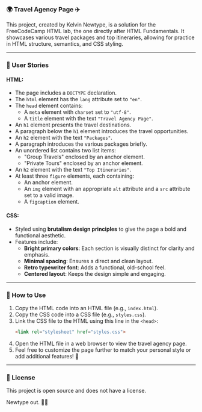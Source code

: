 ### 🌍 Travel Agency Page ✈️  

This project, created by Kelvin Newtype, is a solution for the FreeCodeCamp HTML lab, the one directly after HTML Fundamentals. It showcases various travel packages and top itineraries, allowing for practice in HTML structure, semantics, and CSS styling.  

---

### 📝 User Stories  
#### HTML:  
- The page includes a `DOCTYPE` declaration.  
- The `html` element has the `lang` attribute set to `"en"`.  
- The `head` element contains:  
  - A `meta` element with `charset` set to `"utf-8"`.  
  - A `title` element with the text `"Travel Agency Page"`.  
- An `h1` element presents the travel destinations.  
- A paragraph below the `h1` element introduces the travel opportunities.  
- An `h2` element with the text `"Packages"`.  
- A paragraph introduces the various packages briefly.  
- An unordered list contains two list items:  
  - "Group Travels" enclosed by an anchor element.  
  - "Private Tours" enclosed by an anchor element.  
- An `h2` element with the text `"Top Itineraries"`.  
- At least three `figure` elements, each containing:  
  - An anchor element.  
  - An `img` element with an appropriate `alt` attribute and a `src` attribute set to a valid image.  
  - A `figcaption` element.  

#### CSS:  
- Styled using **brutalism design principles** to give the page a bold and functional aesthetic.  
- Features include:  
  - **Bright primary colors**: Each section is visually distinct for clarity and emphasis.  
  - **Minimal spacing**: Ensures a direct and clean layout.  
  - **Retro typewriter font**: Adds a functional, old-school feel.  
  - **Centered layout**: Keeps the design simple and engaging.  

---

### 🚀 How to Use  
1. Copy the HTML code into an HTML file (e.g., `index.html`).  
2. Copy the CSS code into a CSS file (e.g., `styles.css`).  
3. Link the CSS file to the HTML using this line in the `<head>`:  
   ```html  
   <link rel="stylesheet" href="styles.css">  
   ```  
4. Open the HTML file in a web browser to view the travel agency page.  
5. Feel free to customize the page further to match your personal style or add additional features! 🌟  

---

### 📄 License  
This project is open source and does not have a license.  

Newtype out. 🚀✨  
